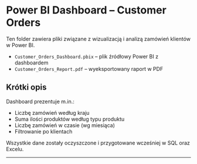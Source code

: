 # Power BI Dashboard – Customer Orders

Ten folder zawiera pliki związane z wizualizacją i analizą zamówień klientów w Power BI.

- `Customer_Orders_Dashboard.pbix` – plik źródłowy Power BI z dashboardem
- `Customer_Orders_Report.pdf` – wyeksportowany raport w PDF

## Krótki opis

Dashboard prezentuje m.in.:
- Liczbę zamówień według kraju
- Suma ilości produktów według typu produktu
- Liczbę zamówień w czasie (wg miesiąca)
- Filtrowanie po klientach

Wszystkie dane zostały oczyszczone i przygotowane wcześniej w SQL oraz Excelu.

---
